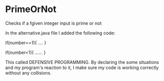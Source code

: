 # PrimeOrNot
Checks if a fgiven integer input is prime or not

In the alternative.java file I added the following code:

if(number==1){
  ....
  }
  
if(number<1){
......
}

This called DEFENSIVE PROGRAMMING. By declaring the some situations and my program's reaction to it, I make sure my code is working correctly without any collisions.
